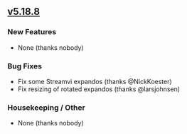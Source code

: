 ## [v5.18.8](https://github.com/honestbleeps/Reddit-Enhancement-Suite/releases/v5.18.8)

### New Features

- None (thanks nobody)

### Bug Fixes

- Fix some Streamvi expandos (thanks @NickKoester)
- Fix resizing of rotated expandos (thanks @larsjohnsen)

### Housekeeping / Other

- None (thanks nobody)
